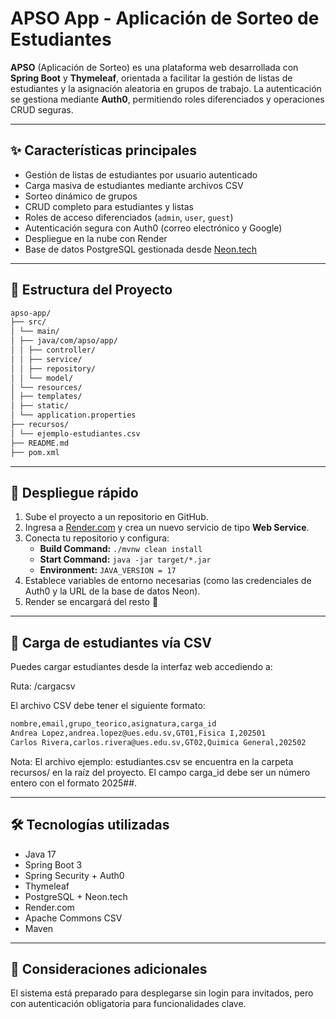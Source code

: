 # APSO App - Aplicación de Sorteo de Estudiantes

**APSO** (Aplicación de Sorteo) es una plataforma web desarrollada con **Spring Boot** y **Thymeleaf**, orientada a facilitar la gestión de listas de estudiantes y la asignación aleatoria en grupos de trabajo. La autenticación se gestiona mediante **Auth0**, permitiendo roles diferenciados y operaciones CRUD seguras.

---

## ✨ Características principales

- Gestión de listas de estudiantes por usuario autenticado
- Carga masiva de estudiantes mediante archivos CSV
- Sorteo dinámico de grupos
- CRUD completo para estudiantes y listas
- Roles de acceso diferenciados (`admin`, `user`, `guest`)
- Autenticación segura con Auth0 (correo electrónico y Google)
- Despliegue en la nube con Render
- Base de datos PostgreSQL gestionada desde [Neon.tech](https://neon.tech)

---

## 📁 Estructura del Proyecto
```bash
apso-app/
├── src/
│ └── main/
│ ├── java/com/apso/app/
│ │ ├── controller/
│ │ ├── service/
│ │ ├── repository/
│ │ └── model/
│ └── resources/
│ ├── templates/
│ ├── static/
│ └── application.properties
├── recursos/
│ └── ejemplo-estudiantes.csv
├── README.md
├── pom.xml
```
---

## 🚀 Despliegue rápido

1. Sube el proyecto a un repositorio en GitHub.
2. Ingresa a [Render.com](https://render.com/) y crea un nuevo servicio de tipo **Web Service**.
3. Conecta tu repositorio y configura:
   - **Build Command:** `./mvnw clean install`
   - **Start Command:** `java -jar target/*.jar`
   - **Environment:** `JAVA_VERSION = 17`
4. Establece variables de entorno necesarias (como las credenciales de Auth0 y la URL de la base de datos Neon).
5. Render se encargará del resto 🚀

---

## 📄 Carga de estudiantes vía CSV

Puedes cargar estudiantes desde la interfaz web accediendo a:

Ruta: /cargacsv

El archivo CSV debe tener el siguiente formato:
```bash
nombre,email,grupo_teorico,asignatura,carga_id
Andrea Lopez,andrea.lopez@ues.edu.sv,GT01,Fisica I,202501
Carlos Rivera,carlos.rivera@ues.edu.sv,GT02,Quimica General,202502
```

Nota: El archivo ejemplo: estudiantes.csv se encuentra en la carpeta recursos/ en la raíz del proyecto.
El campo carga_id debe ser un número entero con el formato 2025##.

---

## 🛠️ Tecnologías utilizadas

- Java 17
- Spring Boot 3
- Spring Security + Auth0
- Thymeleaf
- PostgreSQL + Neon.tech
- Render.com
- Apache Commons CSV
- Maven

---

## 📌 Consideraciones adicionales

El sistema está preparado para desplegarse sin login para invitados, pero con autenticación obligatoria para funcionalidades clave.
